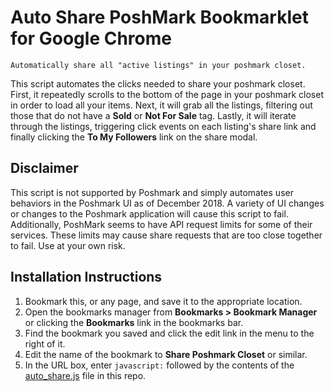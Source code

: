 # Auto Share PoshMark Bookmarklet for Google Chrome

    Automatically share all "active listings" in your poshmark closet. 

This script automates the clicks needed to share your poshmark closet. First, it repeatedly scrolls to the bottom of the page in your poshmark closet in order to load all your items. Next, it will grab all the listings, filtering out those that do not have a **Sold** or **Not For Sale** tag. Lastly, it will iterate through the listings, triggering click events on each listing's share link and finally clicking the **To My Followers** link on the share modal.

## Disclaimer

This script is not supported by Poshmark and simply automates user behaviors in the Poshmark UI as of December 2018. A variety of UI changes or changes to the Poshmark application will cause this script to fail. Additionally, PoshMark seems to have API request limits for some of their services. These limits may cause share requests that are too close together to fail. Use at your own risk. 

## Installation Instructions

1. Bookmark this, or any page, and save it to the appropriate location.
2. Open the bookmarks manager from **Bookmarks > Bookmark Manager** or clicking the **Bookmarks** link in the bookmarks bar.
3. Find the bookmark you saved and click the edit link in the menu to the right of it. 
4. Edit the name of the bookmark to **Share Poshmark Closet** or similar. 
5. In the URL box, enter ``javascript:`` followed by the contents of the [auto_share.js](/thelastbaldwin/auto_share/raw/master/auto_share.js) file in this repo.


